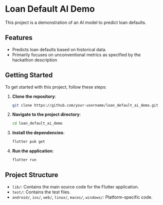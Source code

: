 # Loan Default AI Demo

This project is a demonstration of an AI model to predict loan defaults.

## Features

- Predicts loan defaults based on historical data.
- Primarily focuses on unconventional metrics as specified by the hackathon description

## Getting Started

To get started with this project, follow these steps:

1. **Clone the repository**:
    ```sh
    git clone https://github.com/your-username/loan_default_ai_demo.git
    ```

2. **Navigate to the project directory**:
    ```sh
    cd loan_default_ai_demo
    ```

3. **Install the dependencies**:
    ```sh
    flutter pub get
    ```

4. **Run the application**:
    ```sh
    flutter run
    ```

## Project Structure

- `lib/`: Contains the main source code for the Flutter application.
- `test/`: Contains the test files.
- `android/`, `ios/`, `web/`, `linux/`, `macos/`, `windows/`: Platform-specific code.
